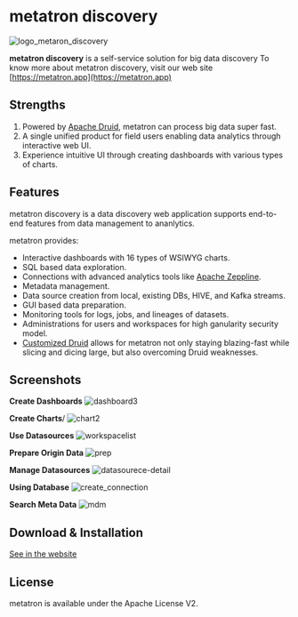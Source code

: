 metatron discovery
=========

![logo_metaron_discovery](https://user-images.githubusercontent.com/6300003/44013820-f7647c96-9f02-11e8-8066-1c97f8b1662c.png)

**metatron discovery** is a self-service solution for big data discovery
To know more about metatron discovery, visit our web site [https://metatron.app](https://metatron.app)

Strengths
------------------
1. Powered by [Apache Druid](http://druid.io/), metatron can process big data super fast.
2. A single unified product for field users enabling data analytics through interactive web UI.
3. Experience intuitive UI through creating dashboards with various types of charts. 

Features
------------------
metatron discovery is a data discovery web application supports end-to-end features from data management to ananlytics.

metatron provides:
- Interactive dashboards with 16 types of WSIWYG charts.
- SQL based data exploration.
- Connections with advanced analytics tools like [Apache Zeppline](https://zeppelin.apache.org/).
- Metadata management.
- Data source creation from local, existing DBs, HIVE, and Kafka streams.
- GUI based data preparation.
- Monitoring tools for logs, jobs, and lineages of datasets.
- Administrations for users and workspaces for high ganularity security model.
- [Customized Druid](https://metatron.app/index.php/2018/06/15/skt-druid-features/) allows for metatron not only staying blazing-fast while slicing and dicing large, but also overcoming Druid weaknesses.

Screenshots
------------------
**Create Dashboards**
![dashboard3](https://user-images.githubusercontent.com/6300003/44020367-a32bf09a-9f1c-11e8-9915-f62a789b3d07.png)

**Create Charts**/
![chart2](https://user-images.githubusercontent.com/6300003/44020657-90d0d644-9f1d-11e8-88df-7e5af4209676.png)

**Use Datasources**
![workspacelist](https://user-images.githubusercontent.com/6300003/44014642-f70fd6e6-9f07-11e8-978c-e04ee6dee5f1.png)

**Prepare Origin Data**
![prep](https://user-images.githubusercontent.com/6300003/44019798-d02e8348-9f1a-11e8-958e-4e95802bd5de.png)

**Manage Datasources**
![datasourece-detail](https://user-images.githubusercontent.com/6300003/44018726-a98d474a-9f17-11e8-849b-dc11a0d8b815.png)

**Using Database**
![create_connection](https://user-images.githubusercontent.com/6300003/44014836-ef969138-9f08-11e8-8ebe-136318859aa0.png)

**Search Meta Data**
![mdm](https://user-images.githubusercontent.com/6300003/44014761-7a98a6aa-9f08-11e8-8337-6c83cdfe88ba.png)

Download & Installation
----------------------------
[See in the website](https://metatron.app/index.php/download/)

License
----------------------------
metatron is available under the Apache License V2.

